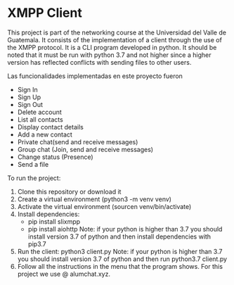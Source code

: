# XMPP Client

This project is part of the networking course at the Universidad del Valle de Guatemala.  It consists of the implementation of a client through the use of the XMPP protocol. It is a CLI program developed in python. It should be noted that it must be run with python 3.7 and not higher since a higher version has reflected conflicts with sending files to other users.

Las funcionalidades implementadas en este proyecto fueron
- Sign In
- Sign Up
- Sign Out
- Delete account
- List all contacts
- Display contact details
- Add a new contact
- Private chat(send and receive messages)
- Group chat (Join, send and receive messages)
- Change status (Presence)
- Send a file

To run the project:
1. Clone this repository or download it
2. Create a virtual environment (python3 -m venv venv)
3. Activate the virtual environment (sourcen venv/bin/activate)
4. Install dependencies:
    - pip install slixmpp
    - pip install aiohttp
    Note: if your python is higher than 3.7 you should install version 3.7 of python and then install dependencies with pip3.7
5. Run the client: python3 client.py
    Note: if your python is higher than 3.7 you should install version 3.7 of python and then run python3.7 client.py
6. Follow all the instructions in the menu that the program shows. For this project we use @ alumchat.xyz.
